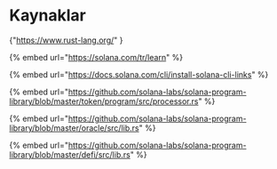 # Kaynaklar

{"https://www.rust-lang.org/" }

{% embed url="https://solana.com/tr/learn" %}

{% embed url="https://docs.solana.com/cli/install-solana-cli-links" %}

{% embed url="https://github.com/solana-labs/solana-program-library/blob/master/token/program/src/processor.rs" %}

{% embed url="https://github.com/solana-labs/solana-program-library/blob/master/oracle/src/lib.rs" %}

{% embed url="https://github.com/solana-labs/solana-program-library/blob/master/defi/src/lib.rs" %}
